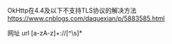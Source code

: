 
OkHttp在4.4及以下不支持TLS协议的解决方法
https://www.cnblogs.com/daquexian/p/5883585.html

网址 url
[a-zA-z]+://[^\s]*